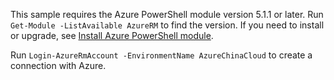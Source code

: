 This sample requires the Azure PowerShell module version 5.1.1 or later. Run ` Get-Module -ListAvailable AzureRM` to find the version. If you need to install or upgrade, see [Install Azure PowerShell module](https://docs.microsoft.com/powershell/azure/install-azurerm-ps). 

Run `Login-AzureRmAccount -EnvironmentName AzureChinaCloud` to create a connection with Azure. 

<!--ms.date: 12/28/2017 -->